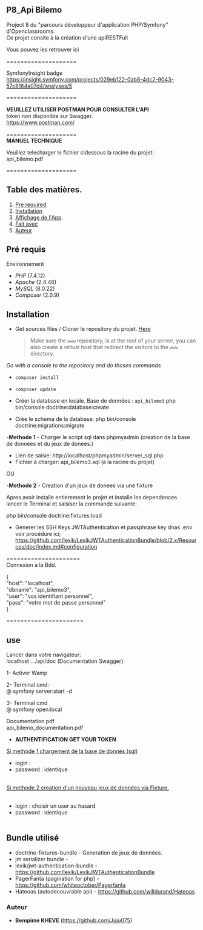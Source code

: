 ## P8_Api Bilemo

Project 8 du "parcours développeur d'application PHP/Symfony" d'Openclassrooms.<br/>
Ce projet consite à la création d'une apiRESTFull

Vous pouvez les retrouver ici<br/>

====================

SymfonyInsight badge<br/>
https://insight.symfony.com/projects/029eb122-0ab8-4dc2-9043-57c8164a07d4/analyses/5

====================

<b>VEUILLEZ UTILISER POSTMAN POUR CONSULTER L'API</b><br/>
token non disponible sur Swagger.<br/>
https://www.postman.com/

====================<br/>
<b>MANUEL TECHNIQUE</b>

Veuillez telecharger le fichier cidessous la racine du projet:<br/>
api_bilemo.pdf

====================

## Table des matières.

1. [Pre required](#Pré-requis)
2. [Installation](#Instalation)
3. [Affichage de l'App](#use).
4. [Fait avec](#Fait-avec)
5. [Auteur](#Auteur)

## Pré requis

Environnement

- _PHP_ (7.4.12)
- _Apache_ (2.4.46)
- _MySQL_ (8.0.22)
- _Composer_ (2.0.9)

## Installation

- Get sources files / Cloner le repository du projet. [Here](https://github.com/Juju075/api-bilemo3)
  > Make sure the `www` repository, is at the root of your server, you can also create a virtual host that redirect the visitors to the `www` directory.

_Go with a console to the repository and do thoses commands_

- `composer install`
- `composer update`

- Créer la database en locale.
  Base de données : `api_bilemo3`
  php bin/console doctrine:database:create
- Crée le schema de la database.
  php bin/console doctrine:migrations:migrate

-<b>Methode 1</b> - Charger le script sql dans phpmyadmin (creation de la base de données et du jeux de donees.)

- Lien de saisie: http://localhost/phpmyadmin/server_sql.php
- Fichier à charger: api_bilemo3.sql (à la racine du projet)

OU

-<b>Methode 2</b> - Creation d'un jeux de donees via une fixture<br/>

Apres avoir installe entierement le projet et installe les dependences.<br/>
lancer le Terminal et saisiser la commande suivante:<br/>

php bin/console doctrine:fixtures:load<br/>

- Generer les SSH Keys JWTAuthentication et passphrase key dnas .env<br/>
  voir procédure ici;<br/>
  https://github.com/lexik/LexikJWTAuthenticationBundle/blob/2.x/Resources/doc/index.md#configuration

=====================<br/>
Connexion à la Bdd.<br/>

{<br/>
"host": "localhost",<br/>
"dbname": "api_bilemo3",<br/>
"user": "vos identifiant personnel",<br/>
"pass": "votre mot de passe personnel"<br/>
}<br/>

======================

## use

Lancer dans votre navigateur:<br/>
localhost .../api/doc (Documentation Swagger)<br/>

1- Activer Wamp<br/>

2- Terminal cmd:<br/>
@ symfony server:start -d<br/>

3- Terminal cmd<br/>
@ symfony open:local<br/>

Documentation pdf<br/>
api_bilemo_documentation.pdf<br/>

- <b>AUTHENTIFICATION GET YOUR TOKEN</b> <br/>

<u>Si methode 1 chargement de la base de donnés (sql)</u>

- login :<br/>
- password : identique<br/><br/>

<u>Si methode 2 creation d'un nouveau jeux de données via Fixture.</u><br/><br/>

- login : choisir un user au hasard<br/>
- password : identique<br/><br/>

## Bundle utilisé

- doctrine-fixtures-bundle - Generation de jeux de données.<br/>
- jm serializer bundle -<br/>
- lexik/jwt-authentication-bundle - https://github.com/lexik/LexikJWTAuthenticationBundle<br/>
- PagerFanta (pagination for php) - https://github.com/whiteoctober/Pagerfanta<br/>
- Hateoas (autodecouvrable api) - https://github.com/willdurand/Hateoas<br/>

### Auteur

- **Bempime KHEVE** (https://github.com/Juju075)<br/>
